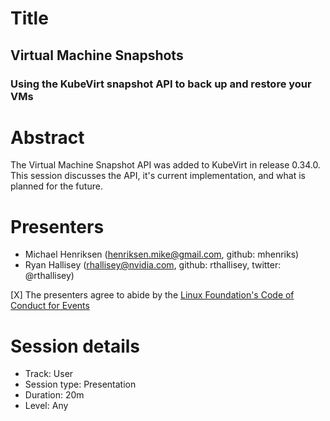 # Title

## Virtual Machine Snapshots
### Using the KubeVirt snapshot API to back up and restore your VMs

# Abstract

The Virtual Machine Snapshot API was added to KubeVirt in release 0.34.0.  This session discusses the API, it's current implementation, and what is planned for the future.

# Presenters

- Michael Henriksen (henriksen.mike@gmail.com, github: mhenriks)
- Ryan Hallisey (rhallisey@nvidia.com, github: rthallisey, twitter: @rthallisey)

[X] The presenters agree to abide by the
    [Linux Foundation's Code of Conduct for Events](https://events.linuxfoundation.org/about/code-of-conduct/)

# Session details

- Track: User
- Session type: Presentation
- Duration: 20m
- Level: Any

